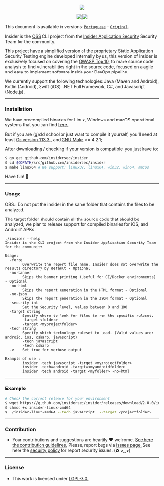 <p align="center">
  <img src="https://insidersec.io/wp-content/uploads/2020/03/insider-novo-logo.png">
  <p align="center">
    <a href="https://github.com/insidersec/insider/blob/master/LICENSE.md">
      <img src="https://img.shields.io/badge/license-LGPL-blue.svg">
    </a>
    <a href="https://github.com/insidersec/insider/releases">
      <img src="https://img.shields.io/github/v/release/insidersec/insider">
    </a>
  </p>
</p>

This document is available in versions: [`Portuguese`](https://github.com/insidersec/insider/blob/master/README_pt-br.md) - [`Original`](https://github.com/insidersec/insider).

Insider is the [OSS](https://opensource.org/) CLI project from the [Insider Application Security](https://insidersec.io) Security Team for the community.

This project have a simplified version of the proprietary Static Application Security Testing engine developed internally by us, this version of Insider is exclusively focused on covering the [OWASP Top 10](https://owasp.org/www-project-top-ten/), to make source code analysis to find vulnerabilities right in the source code, focused on a agile and easy to implement software inside your DevOps pipeline.

We currently support the following technologies: Java (Maven and Android), Kotlin (Android), Swift (iOS), .NET Full Framework, C#, and Javascript (Node.js).

---

### Installation

We have precompiled binaries for Linux, Windows and macOS operational systems that you can find [here.](https://github.com/insidersec/insider/releases)

But if you are (g)old school or just want to compile it yourself, you'll need at least [Go version 1.13.3.](https://golang.org/dl/), and [GNU Make](https://www.gnu.org/software/make/) >= 4.2.1;

After downloading / checking if your version is compatible, you just have to:

```bash
$ go get github.com/insidersec/insider
$ cd $GOPATH/src/github.com/insidersec/insider
$ make linux64 # We support: linux32, linux64, win32, win64, macos
```

Have fun! :rocket:

---

### Usage

OBS.:
Do not put the insider in the same folder that contains the files to be analyzed.

The target folder should contain all the source code that should be analyzed, we plan to release support for compiled binaries for iOS, and Android' APKs.

```
./insider --help
Insider is the CLI project from the Insider Application Security Team for the community

Usage:
  -force
        Overwrite the report file name. Insider does not overwrite the results directory by default - Optional
  -no-banner
        Skips the banner printing (Useful for CI/Docker environments) - Optional
  -no-html
        Skips the report generation in the HTML format - Optional
  -no-json
        Skips the report generation in the JSON format - Optional
  -security int
        Set the Security level, values ​​between 0 and 100
  -target string
        Specify where to look for files to run the specific ruleset.
        -target <folder>
        -target <myprojectfolder>
  -tech string
        Specify which technology ruleset to load. (Valid values are: android, ios, csharp, javascript)
        -tech javascript
        -tech csharp
  -v    Set true for verbose output

Example of use :
        insider -tech javascript -target <myprojectfolder>
        insider -tech=android -target=<myandroidfolder>
        insider -tech android -target <myfolder> -no-html
```

---

### Example

```bash
# Check the correct release for your environment
$ wget https://github.com/insidersec/insider/releases/download/2.0.0/insider-linux-amd64
$ chmod +x insider-linux-amd64
$ ./insider-linux-amd64 --tech javascript  --target <projectfolder>
```

---

### Contribution

- Your contributions and suggestions are heartily ♥ welcome. [See here the contribution guidelines.](/.github/CONTRIBUTING.md) Please, report bugs via [issues page.](https://github.com/insidersec/insider/issues) See here the [security policy](/.github/SECURITY.md) for report security issues. (✿ ◕‿◕)

---

### License

- This work is licensed under [LGPL-3.0.](/LICENSE.md)
